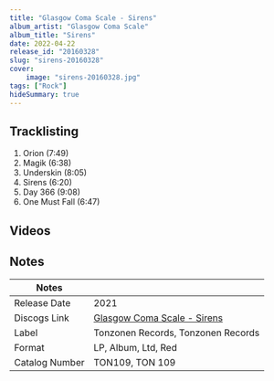 ```yaml
---
title: "Glasgow Coma Scale - Sirens"
album_artist: "Glasgow Coma Scale"
album_title: "Sirens"
date: 2022-04-22
release_id: "20160328"
slug: "sirens-20160328"
cover:
    image: "sirens-20160328.jpg"
tags: ["Rock"]
hideSummary: true
---
```


## Tracklisting
1. Orion (7:49)
2. Magik (6:38)
3. Underskin (8:05)
4. Sirens (6:20)
5. Day 366 (9:08)
6. One Must Fall (6:47)

## Videos


## Notes

| Notes          |             |
| ---------------| ----------- |
| Release Date   | 2021 |
| Discogs Link   | [Glasgow Coma Scale - Sirens](https://www.discogs.com/release/20160328) |
| Label          | Tonzonen Records, Tonzonen Records |
| Format         | LP, Album, Ltd, Red |
| Catalog Number | TON109, TON 109 |

